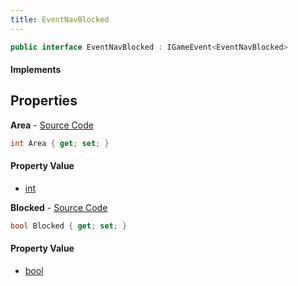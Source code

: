 ```yaml
---
title: EventNavBlocked
---
```


```csharp
public interface EventNavBlocked : IGameEvent<EventNavBlocked>
```

#### Implements

## Properties

**Area** - [Source Code](https://github.com/swiftly-solution/swiftlys2/blob/main/managed/src/SwiftlyS2.Generated/GameEvents/Interfaces/EventNavBlocked.cs#L20)

```csharp
int Area { get; set; }
```

#### Property Value

- [int](https://learn.microsoft.com/dotnet/api/system.int32)

**Blocked** - [Source Code](https://github.com/swiftly-solution/swiftlys2/blob/main/managed/src/SwiftlyS2.Generated/GameEvents/Interfaces/EventNavBlocked.cs#L25)

```csharp
bool Blocked { get; set; }
```

#### Property Value

- [bool](https://learn.microsoft.com/dotnet/api/system.boolean)

